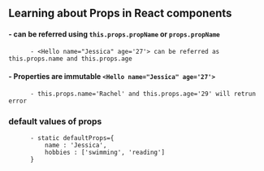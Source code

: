 ## Learning about Props in React components

#### - can be referred using `this.props.propName` or `props.propName`

          - <Hello name="Jessica" age='27'> can be referred as this.props.name and this.props.age

#### - Properties are immutable `<Hello name="Jessica" age='27'>`

          - this.props.name='Rachel' and this.props.age='29' will retrun error

### default values of props

          - static defaultProps={
              name : 'Jessica',
              hobbies : ['swimming', 'reading']
          }
